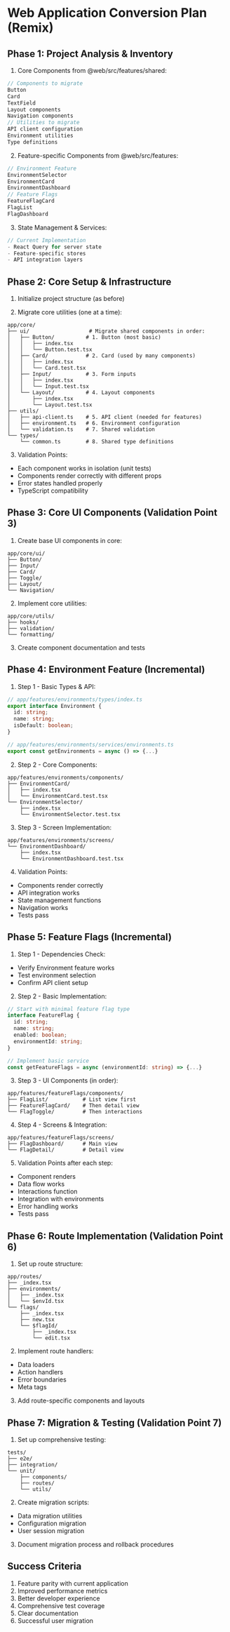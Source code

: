 # Web Application Conversion Plan (Remix)

## Phase 1: Project Analysis & Inventory

1. Core Components from @web/src/features/shared:
```typescript
// Components to migrate
Button
Card
TextField
Layout components
Navigation components
// Utilities to migrate
API client configuration
Environment utilities
Type definitions
```

2. Feature-specific Components from @web/src/features:
```typescript
// Environment Feature
EnvironmentSelector
EnvironmentCard
EnvironmentDashboard
// Feature Flags
FeatureFlagCard
FlagList
FlagDashboard
```

3. State Management & Services:
```typescript
// Current Implementation
- React Query for server state
- Feature-specific stores
- API integration layers
```

## Phase 2: Core Setup & Infrastructure

1. Initialize project structure (as before)

2. Migrate core utilities (one at a time):
```
app/core/
├── ui/                   # Migrate shared components in order:
│   ├── Button/          # 1. Button (most basic)
│   │   ├── index.tsx
│   │   └── Button.test.tsx
│   ├── Card/            # 2. Card (used by many components)
│   │   ├── index.tsx
│   │   └── Card.test.tsx
│   ├── Input/           # 3. Form inputs
│   │   ├── index.tsx
│   │   └── Input.test.tsx
│   └── Layout/          # 4. Layout components
│       ├── index.tsx
│       └── Layout.test.tsx
├── utils/               
│   ├── api-client.ts    # 5. API client (needed for features)
│   ├── environment.ts   # 6. Environment configuration
│   └── validation.ts    # 7. Shared validation
└── types/
    └── common.ts        # 8. Shared type definitions
```

3. Validation Points:
- Each component works in isolation (unit tests)
- Components render correctly with different props
- Error states handled properly
- TypeScript compatibility

## Phase 3: Core UI Components (Validation Point 3)

1. Create base UI components in core:

```
app/core/ui/
├── Button/
├── Input/
├── Card/
├── Toggle/
├── Layout/
└── Navigation/
```

2. Implement core utilities:

```
app/core/utils/
├── hooks/
├── validation/
└── formatting/
```

3. Create component documentation and tests

## Phase 4: Environment Feature (Incremental)

1. Step 1 - Basic Types & API:
```typescript
// app/features/environments/types/index.ts
export interface Environment {
  id: string;
  name: string;
  isDefault: boolean;
}

// app/features/environments/services/environments.ts
export const getEnvironments = async () => {...}
```

2. Step 2 - Core Components:
```
app/features/environments/components/
├── EnvironmentCard/
│   ├── index.tsx
│   └── EnvironmentCard.test.tsx
└── EnvironmentSelector/
    ├── index.tsx
    └── EnvironmentSelector.test.tsx
```

3. Step 3 - Screen Implementation:
```
app/features/environments/screens/
└── EnvironmentDashboard/
    ├── index.tsx
    └── EnvironmentDashboard.test.tsx
```

4. Validation Points:
- Components render correctly
- API integration works
- State management functions
- Navigation works
- Tests pass

## Phase 5: Feature Flags (Incremental)

1. Step 1 - Dependencies Check:
- Verify Environment feature works
- Test environment selection
- Confirm API client setup

2. Step 2 - Basic Implementation:
```typescript
// Start with minimal feature flag type
interface FeatureFlag {
  id: string;
  name: string;
  enabled: boolean;
  environmentId: string;
}

// Implement basic service
const getFeatureFlags = async (environmentId: string) => {...}
```

3. Step 3 - UI Components (in order):
```
app/features/featureFlags/components/
├── FlagList/           # List view first
├── FeatureFlagCard/    # Then detail view
└── FlagToggle/         # Then interactions
```

4. Step 4 - Screens & Integration:
```
app/features/featureFlags/screens/
├── FlagDashboard/      # Main view
└── FlagDetail/         # Detail view
```

5. Validation Points after each step:
- Component renders
- Data flow works
- Interactions function
- Integration with environments
- Error handling works
- Tests pass

## Phase 6: Route Implementation (Validation Point 6)

1. Set up route structure:

```
app/routes/
├── _index.tsx
├── environments/
│   ├── _index.tsx
│   └── $envId.tsx
└── flags/
    ├── _index.tsx
    ├── new.tsx
    └── $flagId/
        ├── _index.tsx
        └── edit.tsx
```

2. Implement route handlers:
- Data loaders
- Action handlers
- Error boundaries
- Meta tags

3. Add route-specific components and layouts

## Phase 7: Migration & Testing (Validation Point 7)

1. Set up comprehensive testing:

```
tests/
├── e2e/
├── integration/
└── unit/
    ├── components/
    ├── routes/
    └── utils/
```

2. Create migration scripts:
- Data migration utilities
- Configuration migration
- User session migration

3. Document migration process and rollback procedures

## Success Criteria

1. Feature parity with current application
2. Improved performance metrics
3. Better developer experience
4. Comprehensive test coverage
5. Clear documentation
6. Successful user migration
